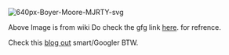 ​<img src="https://i.ibb.co/6Zwkksx/640px-Boyer-Moore-MJRTY-svg.png" alt="640px-Boyer-Moore-MJRTY-svg" border="0">

Above Image is from wiki
Do check the gfg link [here](https://https://www.geeksforgeeks.org/majority-element/). for refrence.

Check this [blog out](https://https://gregable.com/2013/10/majority-vote-algorithm-find-majority.html) smart/Googler BTW.